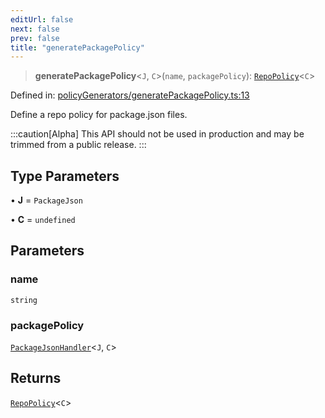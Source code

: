 ```yaml
---
editUrl: false
next: false
prev: false
title: "generatePackagePolicy"
---
```


> **generatePackagePolicy**\<`J`, `C`\>(`name`, `packagePolicy`): [`RepoPolicy`](/api/interfaces/repopolicy/)\<`C`\>

Defined in: [policyGenerators/generatePackagePolicy.ts:13](https://github.com/tylerbutler/tools-monorepo/blob/main/packages/repopo/src/policyGenerators/generatePackagePolicy.ts#L13)

Define a repo policy for package.json files.

:::caution[Alpha]
This API should not be used in production and may be trimmed from a public release.
:::

## Type Parameters

• **J** = `PackageJson`

• **C** = `undefined`

## Parameters

### name

`string`

### packagePolicy

[`PackageJsonHandler`](/api/type-aliases/packagejsonhandler/)\<`J`, `C`\>

## Returns

[`RepoPolicy`](/api/interfaces/repopolicy/)\<`C`\>
